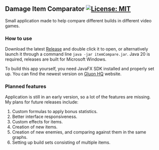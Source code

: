 ## Damage Item Comparator [![License: MIT](https://img.shields.io/badge/License-MIT-yellow.svg)](https://opensource.org/licenses/MIT)

Small application made to help compare different builds in different video games.

### How to use

Download the latest [Release](https://github.com/MateuszLubian00/DamageItemComparator/releases) and double click it to open, or alternatively launch it through a command line `java -jar itemCompare.jar`. Java 20 is required, releases are built for Microsoft Windows.

To build this app yourself, you need JavaFX SDK installed and properly set up. You can find the newest version on [Gluon HQ](https://gluonhq.com/products/javafx/) website.

### Planned features

Application is still in an early version, so a lot of the features are missing. My plans for future releases include:
1. Custom formulas to apply bonus statistics.
2. Better interface responsiveness. 
3. Custom effects for items.
4. Creation of new items.
5. Creation of new enemies, and comparing against them in the same graphs. 
6. Setting up build sets consisting of multiple items.